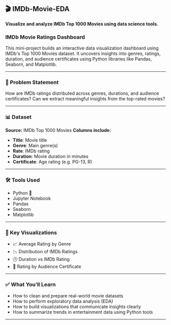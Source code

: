 
## 🎬 IMDb-Movie-EDA

**Visualize and analyze IMDb Top 1000 Movies using data science tools.**

### IMDb Movie Ratings Dashboard

This mini-project builds an interactive data visualization dashboard using IMDb's Top 1000 Movies dataset. It uncovers insights into genres, ratings, duration, and audience certificates using Python libraries like Pandas, Seaborn, and Matplotlib.

---

### 🎯 Problem Statement

How are IMDb ratings distributed across genres, durations, and audience certificates? Can we extract meaningful insights from the top-rated movies?

---

### 📊 Dataset

**Source:** IMDb Top 1000 Movies
**Columns include:**

* **Title**: Movie title
* **Genre**: Main genre(s)
* **Rate**: IMDb rating
* **Duration**: Movie duration in minutes
* **Certificate**: Age rating (e.g. PG-13, R)

---

### 🛠️ Tools Used

* Python 🐍
* Jupyter Notebook
* Pandas
* Seaborn
* Matplotlib

---

### 📌 Key Visualizations

* 📈 Average Rating by Genre
* 📉 Distribution of IMDb Ratings
* 🕒 Duration vs IMDb Rating
* 🧾 Rating by Audience Certificate

---

### ✅ What You’ll Learn

* How to clean and prepare real-world movie datasets
* How to perform exploratory data analysis (EDA)
* How to build visualizations that communicate insights clearly
* How to summarize trends in entertainment data using Python tools

---

